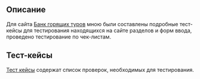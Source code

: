 ## Описание

Для сайта [Банк горящих туров](https://omsk.bankturov.ru/) мною были составлены подробные тест-кейсы для тестирования находящихся на сайте разделов и форм ввода, проведено тестирование по чек-листам.

## Тест-кейсы
 
[Тест кейсы](https://drive.google.com/file/d/1hW77gWylrU1zucf3w3Rk-Fq_vbezc87_/view?usp=sharing) содержат список проверок, необходимых для тестирования.

